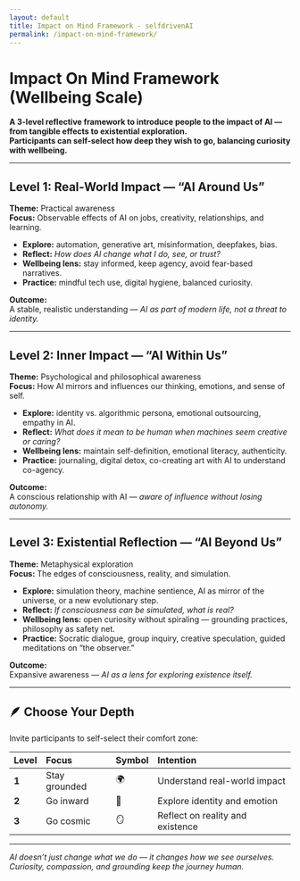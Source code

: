 ```yaml
---
layout: default
title: Impact on Mind Framework - selfdrivenAI
permalink: /impact-on-mind-framework/
---
```


# Impact On Mind Framework (Wellbeing Scale)

**A 3-level reflective framework to introduce people to the impact of AI — from tangible effects to existential exploration.  
Participants can self-select how deep they wish to go, balancing curiosity with wellbeing.**

---

## Level 1: Real-World Impact — “AI Around Us”

**Theme:** Practical awareness  
**Focus:** Observable effects of AI on jobs, creativity, relationships, and learning.

- **Explore:** automation, generative art, misinformation, deepfakes, bias.  
- **Reflect:** *How does AI change what I do, see, or trust?*  
- **Wellbeing lens:** stay informed, keep agency, avoid fear-based narratives.  
- **Practice:** mindful tech use, digital hygiene, balanced curiosity.

**Outcome:**  
A stable, realistic understanding — *AI as part of modern life, not a threat to identity.*

---

## Level 2: Inner Impact — “AI Within Us”

**Theme:** Psychological and philosophical awareness  
**Focus:** How AI mirrors and influences our thinking, emotions, and sense of self.

- **Explore:** identity vs. algorithmic persona, emotional outsourcing, empathy in AI.  
- **Reflect:** *What does it mean to be human when machines seem creative or caring?*  
- **Wellbeing lens:** maintain self-definition, emotional literacy, authenticity.  
- **Practice:** journaling, digital detox, co-creating art with AI to understand co-agency.

**Outcome:**  
A conscious relationship with AI — *aware of influence without losing autonomy.*

---

## Level 3: Existential Reflection — “AI Beyond Us”

**Theme:** Metaphysical exploration  
**Focus:** The edges of consciousness, reality, and simulation.

- **Explore:** simulation theory, machine sentience, AI as mirror of the universe, or a new evolutionary step.  
- **Reflect:** *If consciousness can be simulated, what is real?*  
- **Wellbeing lens:** open curiosity without spiraling — grounding practices, philosophy as safety net.  
- **Practice:** Socratic dialogue, group inquiry, creative speculation, guided meditations on “the observer.”

**Outcome:**  
Expansive awareness — *AI as a lens for exploring existence itself.*

---

## 🪶 Choose Your Depth

Invite participants to self-select their comfort zone:

| Level | Focus | Symbol | Intention |
|:------|:------|:-------|:-----------|
| **1** | Stay grounded | 🌍 | Understand real-world impact |
| **2** | Go inward | 🧠 | Explore identity and emotion |
| **3** | Go cosmic | 🪞 | Reflect on reality and existence |

---

*AI doesn’t just change what we do — it changes how we see ourselves.  
Curiosity, compassion, and grounding keep the journey human.*

